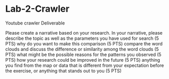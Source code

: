 # Lab-2-Crawler
Youtube crawler Deliverable


Please create a narrative based on your research. In your narrative, please describe
the topic as well as the parameters you have used for search (5 PTS)
why do you want to make this comparison (5 PTS)
compare the word clouds and discuss the difference or similarity among the word clouds (5 PTS)
what might be the possible reasons for the patterns you observed (5 PTS)
how your research could be improved in the future (5 PTS)
anything you find from the map or data that is different from your expectation before the exercise, or anything that stands out to you (5 PTS)
